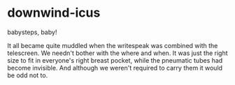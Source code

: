 # downwind-icus
babysteps, baby!

It all became quite muddled when the writespeak was combined with the telescreen. We needn't bother with the where and when. It was just the right size to fit in everyone's right breast pocket, while the pneumatic tubes had become invisible. And although we weren't required to carry them it would be odd not to.


